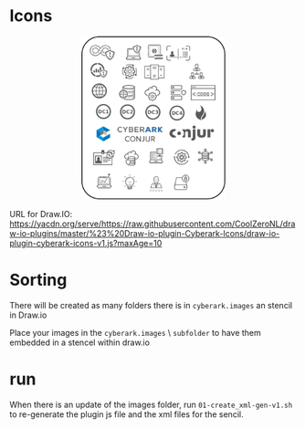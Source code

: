 # Icons

<p align="center">
  <img width="50%" src="./readme.images/00-cyberark-all.png">
</p>

URL for Draw.IO: https://yacdn.org/serve/https://raw.githubusercontent.com/CoolZeroNL/draw-io-plugins/master/%23%20Draw-io-plugin-Cyberark-Icons/draw-io-plugin-cyberark-icons-v1.js?maxAge=10

# Sorting

There will be created as many folders there is in `cyberark.images` an stencil in Draw.io

Place your images in the `cyberark.images` \ `subfolder` to have them embedded in a stencel within draw.io

# run

When there is an update of the images folder, run `01-create_xml-gen-v1.sh` to re-generate the plugin js file and the xml files for the sencil.

